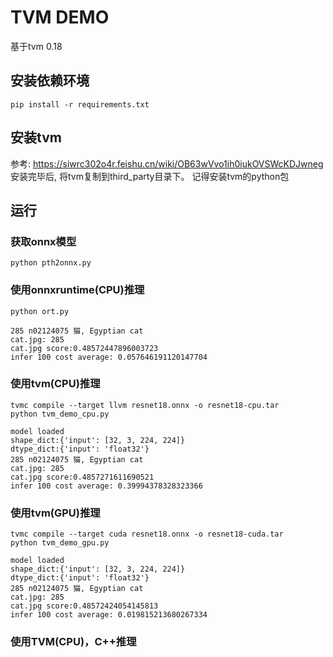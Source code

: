 # TVM DEMO
基于tvm 0.18

## 安装依赖环境
`pip install -r requirements.txt`

## 安装tvm
参考: https://siwrc302o4r.feishu.cn/wiki/OB63wVvo1ih0iukOVSWcKDJwneg
安装完毕后, 将tvm复制到third_party目录下。 记得安装tvm的python包

## 运行
### 获取onnx模型
```
python pth2onnx.py
```
### 使用onnxruntime(CPU)推理
```
python ort.py

285 n02124075 猫, Egyptian cat
cat.jpg: 285
cat.jpg score:0.48572447896003723
infer 100 cost average: 0.057646191120147704
```
### 使用tvm(CPU)推理
```
tvmc compile --target llvm resnet18.onnx -o resnet18-cpu.tar
python tvm_demo_cpu.py

model loaded
shape_dict:{'input': [32, 3, 224, 224]}
dtype_dict:{'input': 'float32'}
285 n02124075 猫, Egyptian cat
cat.jpg: 285
cat.jpg score:0.4857271611690521
infer 100 cost average: 0.39994378328323366
```
### 使用tvm(GPU)推理
```
tvmc compile --target cuda resnet18.onnx -o resnet18-cuda.tar
python tvm_demo_gpu.py

model loaded
shape_dict:{'input': [32, 3, 224, 224]}
dtype_dict:{'input': 'float32'}
285 n02124075 猫, Egyptian cat
cat.jpg: 285
cat.jpg score:0.48572424054145813
infer 100 cost average: 0.019815213680267334

```
### 使用TVM(CPU)，C++推理
```

```